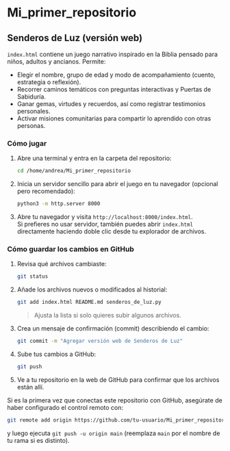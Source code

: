 # Mi_primer_repositorio

## Senderos de Luz (versión web)

`index.html` contiene un juego narrativo inspirado en la Biblia pensado para niños, adultos y ancianos. Permite:

- Elegir el nombre, grupo de edad y modo de acompañamiento (cuento, estrategia o reflexión).
- Recorrer caminos temáticos con preguntas interactivas y Puertas de Sabiduría.
- Ganar gemas, virtudes y recuerdos, así como registrar testimonios personales.
- Activar misiones comunitarias para compartir lo aprendido con otras personas.

### Cómo jugar
1. Abre una terminal y entra en la carpeta del repositorio:
   ```bash
   cd /home/andrea/Mi_primer_repositorio
   ```
2. Inicia un servidor sencillo para abrir el juego en tu navegador (opcional pero recomendado):
   ```bash
   python3 -m http.server 8000
   ```
3. Abre tu navegador y visita `http://localhost:8000/index.html`.  
   Si prefieres no usar servidor, también puedes abrir `index.html` directamente haciendo doble clic desde tu explorador de archivos.

### Cómo guardar los cambios en GitHub
1. Revisa qué archivos cambiaste:
   ```bash
   git status
   ```
2. Añade los archivos nuevos o modificados al historial:
   ```bash
   git add index.html README.md senderos_de_luz.py
   ```
   > Ajusta la lista si solo quieres subir algunos archivos.
3. Crea un mensaje de confirmación (commit) describiendo el cambio:
   ```bash
   git commit -m "Agregar versión web de Senderos de Luz"
   ```
4. Sube tus cambios a GitHub:
   ```bash
   git push
   ```
5. Ve a tu repositorio en la web de GitHub para confirmar que los archivos están allí.

Si es la primera vez que conectas este repositorio con GitHub, asegúrate de haber configurado el control remoto con:
```bash
git remote add origin https://github.com/tu-usuario/Mi_primer_repositorio.git
```
y luego ejecuta `git push -u origin main` (reemplaza `main` por el nombre de tu rama si es distinto).
